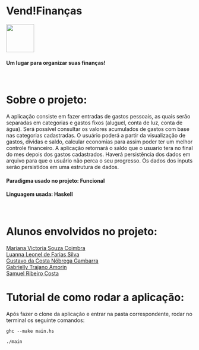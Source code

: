 <h1 color="pink">Vend!Finanças</h1>
<div display="flex" align-items= "center">
<img height="75px" width="75px" margin-right="20px" src= "https://img.icons8.com/doodle/48/000000/refund.png">
<h4>Um lugar para organizar suas finanças!</h4>
</div>
<br>
<h1>Sobre o projeto: </h1>
<p>A aplicação consiste em fazer entradas de gastos pessoais, as quais serão separadas em categorias e gastos fixos (aluguel, conta de luz, conta de água). Será possível consultar os valores acumulados de gastos com base nas categorias cadastradas. O usuário poderá a partir da visualização de gastos, dívidas e saldo, calcular economias para assim poder ter um melhor controle financeiro. A aplicação retornará o saldo que o usuario tera no final do mes depois dos gastos cadastrados. Haverá persistência dos dados em arquivo para que o usuário não perca o seu progresso. Os dados dos inputs serão persistidos em uma estrutura de dados. </p>
<h4>Paradigma usado no projeto: Funcional</h4> 
<h4>Linguagem usada: Haskell</h4> 
<br>
<h1>Alunos envolvidos no projeto: </h1>
<a href="https://github.com/marianacoimbra">Mariana Victoria Souza Coimbra</a> 
<br>
<a href="https://github.com/LuannaLeonel">Luanna Leonel de Farias Silva</a>
<br>
<a href="https://github.com/gustavogambarra">Gustavo da Costa Nóbrega Gambarra</a>
<br>
<a href="https://github.com/gabriellytrajano">Gabrielly Trajano Amorin</a>
<br>
<a href="https://github.com/samuelribeiroc">Samuel Ribeiro Costa</a>

<h1>Tutorial de como rodar a aplicação: </h1>
<p>Após fazer o clone da aplicação e entrar na pasta correspondente, rodar no terminal os seguinte comandos: </p>

```
ghc --make main.hs 

./main
```

